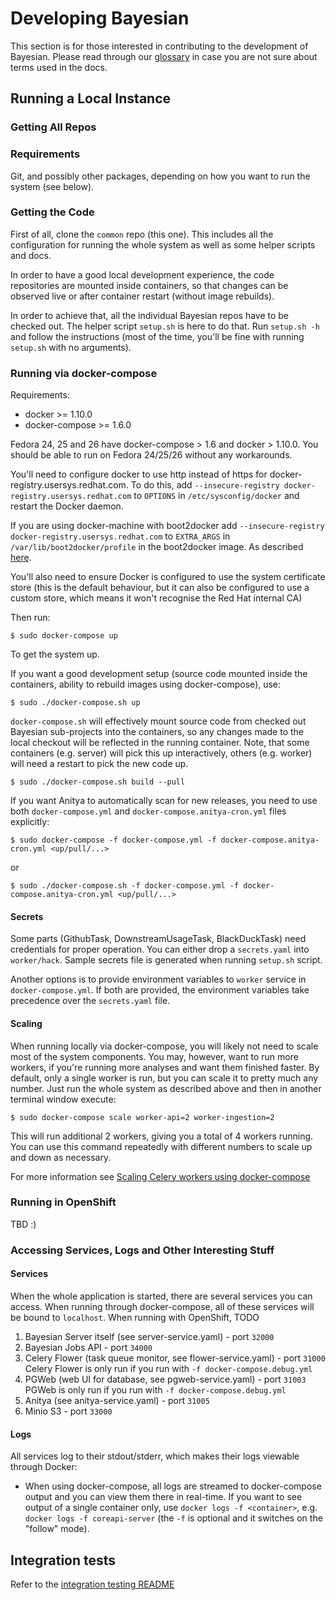 # Developing Bayesian

This section is for those interested in contributing to the development
of Bayesian. Please read through our [glossary](../docs/glossary.md) in case
you are not sure about terms used in the docs.

## Running a Local Instance

### Getting All Repos

### Requirements

Git, and possibly other packages, depending on how you want to run the system
(see below).

### Getting the Code

First of all, clone the `common` repo (this one). This includes all
the configuration for running the whole system as well as some helper
scripts and docs.

In order to have a good local development experience, the code repositories
are mounted inside containers, so that changes can be observed live or after
container restart (without image rebuilds).

In order to achieve that, all the individual Bayesian repos have to be
checked out. The helper script `setup.sh` is here to do that. Run `setup.sh -h`
and follow the instructions (most of the time, you'll be fine with running
`setup.sh` with no arguments).

### Running via docker-compose

Requirements:

* docker >= 1.10.0
* docker-compose >= 1.6.0

Fedora 24, 25 and 26 have docker-compose > 1.6 and docker > 1.10.0. You should be
able to run on Fedora 24/25/26 without any workarounds.

You'll need to configure docker to use http instead of https for
docker-registry.usersys.redhat.com. To do this, add
`--insecure-registry docker-registry.usersys.redhat.com` to `OPTIONS` in
`/etc/sysconfig/docker` and restart the Docker daemon.

If you are using docker-machine with boot2docker add
`--insecure-registry docker-registry.usersys.redhat.com` to `EXTRA_ARGS`
in `/var/lib/boot2docker/profile` in the boot2docker image. As described
[here](http://stackoverflow.com/questions/32808215/where-to-set-the-insecure-registry-flag-on-mac-os).

You'll also need to ensure Docker is configured to use the system certificate
store (this is the default behaviour, but it can also be configured to use a
custom store, which means it won't recognise the Red Hat internal CA)

Then run:

```
$ sudo docker-compose up
```

To get the system up.

If you want a good development setup (source code mounted inside the
containers, ability to rebuild images using docker-compose), use:

```
$ sudo ./docker-compose.sh up
```

`docker-compose.sh` will effectively mount source code from checked out
Bayesian sub-projects into the containers, so any changes made to the local
checkout will be reflected in the running container. Note, that some
containers (e.g. server) will pick this up interactively, others (e.g. worker)
will need a restart to pick the new code up.

```
$ sudo ./docker-compose.sh build --pull
```

If you want Anitya to automatically scan for new releases, you need to use
both `docker-compose.yml` and `docker-compose.anitya-cron.yml` files explicitly:

```
$ sudo docker-compose -f docker-compose.yml -f docker-compose.anitya-cron.yml <up/pull/...>
```

or

```
$ sudo ./docker-compose.sh -f docker-compose.yml -f docker-compose.anitya-cron.yml <up/pull/...>
```

#### Secrets

Some parts (GithubTask, DownstreamUsageTask, BlackDuckTask) need credentials
for proper operation. You can either drop a `secrets.yaml` into `worker/hack`.
Sample secrets file is generated when running `setup.sh` script.

Another options is to provide environment variables to `worker` service
in `docker-compose.yml`. If both are provided, the environment variables take
precedence over the `secrets.yaml` file.

#### Scaling

When running locally via docker-compose, you will likely not need to scale
most of the system components. You may, however, want to run more workers,
if you're running more analyses and want them finished faster. By default,
only a single worker is run, but you can scale it to pretty much any number.
Just run the whole system as described above and then in another terminal
window execute:

```
$ sudo docker-compose scale worker-api=2 worker-ingestion=2
```

This will run additional 2 workers, giving you a total of 4 workers running.
You can use this command repeatedly with different numbers to scale up and
down as necessary.

For more information see [Scaling Celery workers using docker-compose](worker_scaling.md)

### Running in OpenShift

TBD :)

### Accessing Services, Logs and Other Interesting Stuff

#### Services

When the whole application is started, there are several services you can
access. When running through docker-compose, all of these services will be
bound to `localhost`. When running with OpenShift, TODO

1. Bayesian Server itself (see server-service.yaml) - port `32000`
2. Bayesian Jobs API - port `34000`
3. Celery Flower (task queue monitor, see flower-service.yaml) - port `31000`
   Celery Flower is only run if you run with `-f docker-compose.debug.yml`
4. PGWeb (web UI for database, see pgweb-service.yaml) - port `31003`
   PGWeb is only run if you run with `-f docker-compose.debug.yml`
5. Anitya (see anitya-service.yaml) - port `31005`
6. Minio S3 - port `33000`

#### Logs

All services log to their stdout/stderr, which makes their logs viewable
through Docker:

* When using docker-compose, all logs are streamed to docker-compose output
and you can view them there in real-time. If you want to see output of a single
container only, use `docker logs -f <container>`, e.g.
`docker logs -f coreapi-server` (the `-f` is optional and it switches on
the "follow" mode).

## Integration tests

Refer to the [integration testing README](../integration-tests/README.md)
